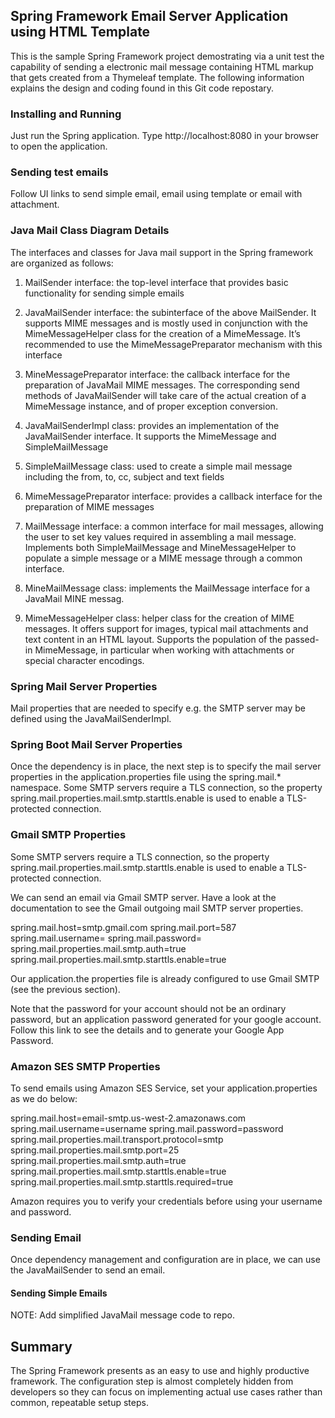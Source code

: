
## Spring Framework Email Server Application using HTML Template

This is the sample Spring Framework project demostrating via a unit test the capability of sending a electronic mail message containing HTML markup that gets created from a Thymeleaf template. 
The following information explains the design and coding found in this Git code repostary.

### Installing and Running

Just run the Spring  application.
Type http://localhost:8080 in your browser to open the application.


### Sending test emails

Follow UI links to send simple email, email using template or email with attachment.


### Java Mail Class Diagram Details

The interfaces and classes for Java mail support in the Spring framework are organized as follows:

1. MailSender interface: the top-level interface that provides basic functionality for sending simple emails

2. JavaMailSender interface: the subinterface of the above MailSender. It supports MIME messages and is mostly used in conjunction with the MimeMessageHelper class for the creation of a MimeMessage. It’s recommended to use the MimeMessagePreparator mechanism with this interface

3. MineMessagePreparator interface: the callback interface for the preparation of JavaMail MIME messages.
The corresponding send methods of JavaMailSender will take care of the actual creation of a MimeMessage instance, and of proper exception conversion.

4. JavaMailSenderImpl class: provides an implementation of the JavaMailSender interface. It supports the MimeMessage and SimpleMailMessage

5. SimpleMailMessage class: used to create a simple mail message including the from, to, cc, subject and text fields

6. MimeMessagePreparator interface: provides a callback interface for the preparation of MIME messages

7. MailMessage interface: a common interface for mail messages, allowing the user to set key values required in assembling a mail message. Implements both SimpleMailMessage and MineMessageHelper to populate a simple message or a MIME message through a common interface.

8. MineMailMessage class: implements the MailMessage interface for a JavaMail MINE messag.

9. MimeMessageHelper class: helper class for the creation of MIME messages. It offers support for images, typical mail attachments and text content in an HTML layout. Supports the population of the passed-in MimeMessage, in particular when working with attachments or special character encodings.

### Spring Mail Server Properties

Mail properties that are needed to specify e.g. the SMTP server may be defined using the JavaMailSenderImpl.

### Spring Boot Mail Server Properties

Once the dependency is in place, the next step is to specify the mail server properties in the application.properties file using the spring.mail.* namespace. Some SMTP servers require a TLS connection, so the property spring.mail.properties.mail.smtp.starttls.enable is used to enable a TLS-protected connection.

### Gmail SMTP Properties

Some SMTP servers require a TLS connection, so the property spring.mail.properties.mail.smtp.starttls.enable is used to enable a TLS-protected connection.

We can send an email via Gmail SMTP server. Have a look at the documentation to see the Gmail outgoing mail SMTP server properties.

spring.mail.host=smtp.gmail.com
spring.mail.port=587
spring.mail.username=<login user to smtp server>
spring.mail.password=<login password to smtp server>
spring.mail.properties.mail.smtp.auth=true
spring.mail.properties.mail.smtp.starttls.enable=true

Our application.the properties file is already configured to use Gmail SMTP (see the previous section).

Note that the password for your account should not be an ordinary password, but an application password generated for your google account. Follow this link to see the details and to generate your Google App Password.

### Amazon SES SMTP Properties

To send emails using Amazon SES Service, set your application.properties as we do below:

spring.mail.host=email-smtp.us-west-2.amazonaws.com
spring.mail.username=username
spring.mail.password=password
spring.mail.properties.mail.transport.protocol=smtp
spring.mail.properties.mail.smtp.port=25
spring.mail.properties.mail.smtp.auth=true
spring.mail.properties.mail.smtp.starttls.enable=true
spring.mail.properties.mail.smtp.starttls.required=true

Amazon requires you to verify your credentials before using your username and password.

### Sending Email

Once dependency management and configuration are in place, we can use the JavaMailSender to send an email.

#### Sending Simple Emails

NOTE: Add simplified JavaMail message code to repo.

## Summary

The Spring Framework presents as an easy to use and highly productive framework. The configuration step is almost completely hidden from developers so they can focus on implementing actual use cases rather than common, repeatable setup steps.

